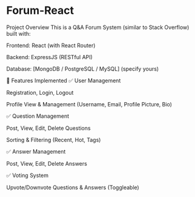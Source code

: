 # Forum-React
Project Overview
This is a Q&A Forum System (similar to Stack Overflow) built with:

Frontend: React (with React Router)

Backend: ExpressJS (RESTful API)

Database: [MongoDB / PostgreSQL / MySQL] (specify yours)

🔹 Features Implemented
✅ User Management

Registration, Login, Logout

Profile View & Management (Username, Email, Profile Picture, Bio)

✅ Question Management

Post, View, Edit, Delete Questions

Sorting & Filtering (Recent, Hot, Tags)

✅ Answer Management

Post, View, Edit, Delete Answers

✅ Voting System

Upvote/Downvote Questions & Answers (Toggleable)
